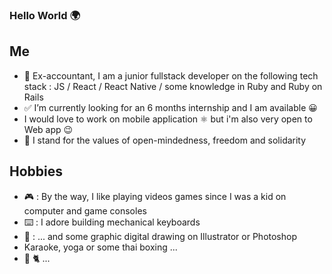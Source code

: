 ### Hello World 🌍

## Me 
- 🧮 Ex-accountant, I am a junior fullstack developer on the following tech stack : JS / React / React Native / some knowledge in Ruby and Ruby on Rails
- ✅ I’m currently looking for an 6 months internship and I am available :grinning:
- I would love to work on mobile application ⚛️ but i'm also very open to Web app 😉
- :purple_heart: I stand for the values of open-mindedness, freedom and solidarity

## Hobbies
- 🎮 : By the way, I like playing videos games since I was a kid on computer and game consoles
- ⌨️ : I adore building mechanical keyboards 
- 🎨 : ... and some graphic digital drawing on Illustrator or Photoshop
- Karaoke, yoga or some thai boxing ...
- 🦖 🐈 ...



